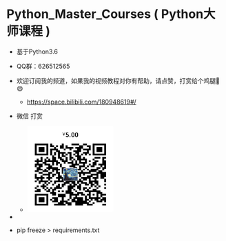 # Python_Master_Courses ( Python大师课程 ) 


- 基于Python3.6





- QQ群：626512565
- 欢迎订阅我的频道，如果我的视频教程对你有帮助，请点赞，打赏给个鸡腿:poultry_leg: :smile:
    - https://space.bilibili.com/180948619#/
- 微信 打赏 
    - <img src="data/wechat_donate.jpg" width = "200" height = "200" alt="wechat_donate"  />    
    
    
    
- 
- pip freeze > requirements.txt    